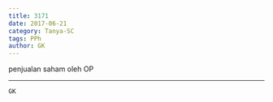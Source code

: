 ```yaml
---
title: 3171
date: 2017-06-21
category: Tanya-SC
tags: PPh
author: GK
---
```


penjualan saham oleh OP

---



`GK`
